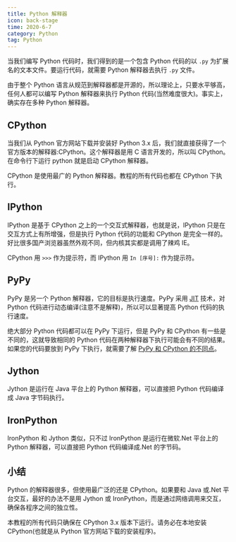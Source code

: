 ```yaml
---
title: Python 解释器
icon: back-stage
time: 2020-6-7
category: Python
tag: Python
---
```


当我们编写 Python 代码时，我们得到的是一个包含 Python 代码的以 `.py` 为扩展名的文本文件。要运行代码，就需要 Python 解释器去执行 `.py` 文件。

<!-- more -->

由于整个 Python 语言从规范到解释器都是开源的，所以理论上，只要水平够高，任何人都可以编写 Python 解释器来执行 Python 代码(当然难度很大)。事实上，确实存在多种 Python 解释器。

## CPython

当我们从 Python 官方网站下载并安装好 Python 3.x 后，我们就直接获得了一个官方版本的解释器:CPython。这个解释器是用 C 语言开发的，所以叫 CPython。在命令行下运行 python 就是启动 CPython 解释器。

CPython 是使用最广的 Python 解释器。教程的所有代码也都在 CPython 下执行。

## IPython

IPython 是基于 CPython 之上的一个交互式解释器，也就是说，IPython 只是在交互方式上有所增强，但是执行 Python 代码的功能和 CPython 是完全一样的。好比很多国产浏览器虽然外观不同，但内核其实都是调用了辣鸡 IE。

CPython 用 `>>>` 作为提示符，而 IPython 用 `In [序号]:` 作为提示符。

## PyPy

PyPy 是另一个 Python 解释器，它的目标是执行速度。PyPy 采用 [JIT](https://zh.wikipedia.org/wiki/Just-in-time_compilation) 技术，对 Python 代码进行动态编译(注意不是解释)，所以可以显著提高 Python 代码的执行速度。

绝大部分 Python 代码都可以在 PyPy 下运行，但是 PyPy 和 CPython 有一些是不同的，这就导致相同的 Python 代码在两种解释器下执行可能会有不同的结果。如果您的代码要放到 PyPy 下执行，就需要了解 [PyPy 和 CPython 的不同点](https://doc.pypy.org/en/latest/cpython_differences.html)。

## Jython

Jython 是运行在 Java 平台上的 Python 解释器，可以直接把 Python 代码编译成 Java 字节码执行。

## IronPython

IronPython 和 Jython 类似，只不过 IronPython 是运行在微软.Net 平台上的 Python 解释器，可以直接把 Python 代码编译成.Net 的字节码。

## 小结

Python 的解释器很多，但使用最广泛的还是 CPython。如果要和 Java 或.Net 平台交互，最好的办法不是用 Jython 或 IronPython，而是通过网络调用来交互，确保各程序之间的独立性。

本教程的所有代码只确保在 CPython 3.x 版本下运行。请务必在本地安装 CPython(也就是从 Python 官方网站下载的安装程序)。
